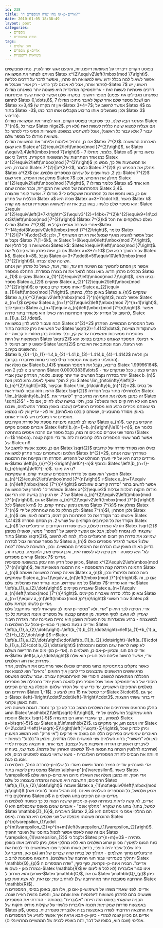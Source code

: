 ```yaml
---
id: 238
title: "אז מהו שדה המספרים ה-p-אדיים?"
date: 2010-01-05 18:38:49
layout: post
categories: 
  - מספרים
  - תורת המספרים
tags: 
  - חוגי שלמים
  - מספרים p-אדיים
  - משוואות דיופנטיות
---
```

<div id="_mcePaste">בפוסט הקודם דיברתי על משוואות דיופנטיות, והפעם אגש ישר לעניין. נניח שמבקשים מאיתנו לפתור את המשוואה $latex x^{2}\equiv2\left(\mbox{mod }7\right)$. אפשר לשאול למה בכלל ידוע שיש למשוואה הזו פתרון, ואפשר לדבר על דרכים כלליות לפתור אותה, אבל לא אכנס לכך כרגע - רק אעיר שבגלל ש-$latex 7$ ראשוני, יש דרכים שיטתיות לעשות זאת - אריתמטיקה מודולרית היא פשוטה יותר כשאנחנו מודולו מספר ראשוני. במקרה שלנו אפשר לראות ששני הפתרונות (כשאנחנו מגבילים את עצמנו לתחום $latex 0,\dots,6$, שכל מספר שלם אחר שקול לאיבר מתוכו מודולו 7) הם $latex x=3,4$ (אין זה מקרה ש-$latex 3+4=7$; אפשר לחשוב על $latex 4$ גם בתור $latex -3$, ולכן כשמעלים אותו בריבוע מקבלים אותו דבר כמו $latex 3$ בריבוע).</div>
<div id="_mcePaste">האתגר הבא שלנו, כפי שכתבתי בפוסט הקודם, הוא לפתור את המשוואה מודולו $latex 7^{n}$, עבור כל $latex n\ge2$. אם אצליח למצוא שיטה כללית לעשות זאת (ולא רק עבור 7 אלא עבור כל ראשוני), אוכל להשתמש במשפט השאריות הסיני כדי לפתור כל משוואה מודולו כל מספר שלם.</div>
<div id="_mcePaste">אם כן, נתחיל מלנסות ולפתור את המשוואה מודולו $latex 7^{2}$. האבחנה הראשונה היא שאם $latex a^{2}\equiv2\left(\mbox{mod }7^{2}\right)$, אז $latex a\equiv3,4\left(\mbox{mod 7}\right)$ - כלומר, מודולו 7, $latex a$ נראה בדיוק כמו אחד הפתרונות של המשוואה המקורית. מדוע? כי אם $latex a^{2}\equiv2\left(\mbox{mod }7^{2}\right)$ אז המשמעות של כך, ממש מן ההגדרה, היא $latex 7^{2}\|a^{2}-2$, כלומר $latex 7^{2}$ מחלק את ההפרש בין $latex a^{2}$ ובין 2, כשחושבים על שניהם כמספרים שלמים. אם $latex 7^{2}$ מחלק את ההפרש, ודאי שגם $latex 7$ מחלק את ההפרש, ולכן $latex a^{2}\equiv2\left(\mbox{mod }7\right)$, כלומר מודולו 7 $latex a$ הוא אחד מהפתרונות של המשוואה המקורית, וכבר אמרנו שהם $latex 3,4$.</div>
<div id="_mcePaste">אם כן, בואו נחפש את כל הפתרונות ששקולים ל-3 מודולו 7. אפשר לומר שהצורה הכללית של פתרון $latex a$ שכזה היא $latex a=3+7\cdot k$, כאשר $latex k$ הוא מספר שלם כלשהו. בואו נציב את זה למשוואה המקורית ונראה מה קורה: $latex 2\equiv a^{2}\equiv\left(3+7k\right)^{2}\equiv3^{2}+14bk+7^{2}k^{2}\equiv9+14\cdot3k\left(\mbox{mod }7^{2}\right)$ ($latex 7^{2}k$ נעלם כשלוקחים את הכל מודולו $latex 7^{2}$). אחרי העברת אגפים נקבל ש-$latex 7+14\cdot3k\equiv0\left(\mbox{mod }7^{2}\right)$, כלומר $latex 7^{2}\|7+14\cdot3k$; אבל אפשר להוציא מאגף שמאל את הגורם המשותף 7, ולכן נקבל ש-$latex 7\|1+6k$, או $latex 1+6k\equiv0\left(\mbox{mod 7}\right)$, וממשוואה זו קל לחלץ את $latex k$: $latex k\equiv1\left(\mbox{mod }7\right)$. אם כן, איזה פתרון חדש קיבלנו? את $latex a=3+7=10$ (עבור הערך הבא של $latex k$, $latex k=8$, נקבל $latex a=3+7\cdot8=59\equiv10\left(\mbox{mod }7^{2}\right)$). השיטה שלנו עבדה.</div>
<div id="_mcePaste">אפשר מן הסתם להמשיך עם השיטה הזו עוד, ועוד, ועוד, כשעל כל פתרון ישן אנחנו מקבלים פתרון חדש. בואו ננסה לתאר את זה בצורה מסודרת: התחלנו ממספר $latex a_{1}$ שמקיים $latex a_{1}^{2}\equiv2\left(\mbox{mod 7}\right)$, ובנינו ממנו מספר $latex a_{2}$ שמקיים $latex a_{2}^{2}\equiv2\left(\mbox{mod }7^{2}\right)$; ואותו מספר קיים בנוסף ש-$latex a_{2}\equiv a_{1}\left(\mbox{mod }7\right)$. באופן כללי, בהינתן $latex a_{n}$ שמקיים $latex a_{n}^{2}\equiv2\left(\mbox{mod 7}^{n}\right)$, אפשר לבנות $latex a_{n+1}$ שמקיים $latex a_{n+1}^{2}\equiv2\left(\mbox{mod 7}^{n+1}\right)$, ובנוסף לכך $latex a_{n+1}\equiv a_{n}\left(\mbox{mod }7^{n}\right)$. אפשר לחשוב על המידע על אוסף הפתרונות הזה כאילו הוא מקודד בתור סדרה, $latex a_{1},a_{2},\dots$.</div>
<div id="_mcePaste">הבה ונעבור לרגע לדון במשוואה $latex x^{2}=2$ מעל המספרים הממשיים. הפתרון של המשוואה ניתן לכתיבה בתור $latex \sqrt{2}=1.4142\dots$, כשהנקודות מציינות שהספרות ממשיכות וממשיכות עד אין קץ, ובלי שתהיה בהן מחזוריות קבועה - זו המשמעות של היות $latex \sqrt{2}$ אי רציונלי. המספר שאנחנו כותבים בפועל הוא פשוט קירוב רציונלי ל-$latex \sqrt{2}$ האי רציונלי. הבה ונכתוב את האיברים הראשונים בקירוב:</div>
<div id="_mcePaste">$latex b_{0}=1,b_{1}=1.4,b_{2}=1.41,b_{3}=1.414,b_{4}=1.4142$ וכן הלאה (התחלתי הפעם את המספור מ-0 לצורכי נוחות שיתבררו בקרוב).</div>
<div id="_mcePaste">אם נעלה את $latex b_{4}$ בריבוע, נקבל את המספר המגוחך $latex 1.99996164$. ההפרש בינו לבין 2 הוא $latex 0.00003836\dots$ - הפרש פצפון. ככל שנתקדם עוד יותר בסדרה נקבל הפרשים עוד יותר קטנים. כלומר, המרחק שבין אברי $latex b_{n}$ ובין 2 הולך ושואף לאפס. נהוג לסמן זאת $latex \lim_{n\to\infty}\left\|2-b_{n}^{2}\right\|=0$, ובקיצור: $latex \lim_{n\to\infty}b_{n}^{2}=2$. על בסיס הרעיון הזה טבעי להגדיר את $latex \sqrt{2}$ מלכתחילה בתור גבול הסדרה $latex \lim_{n\to\infty}b_{n}$. זה כמובן מעלה את התמיהה מדוע צריך "להגדיר את $latex \sqrt{2}$" - האם הוא לא היה קיים מאז ומעולם? ובכן, תלוי בגישה שלנו לחיים; אם כל מי שאנחנו מכירים כרגע הוא מספרים רציונליים (שנבנו באופן מסודר מהשלמים, שנבנו באופן מסודר מהטבעיים, שאותם קיבלנו מאלוהים), אז לא - עדיין אין לנו בנמצא מספרים אי רציונליים ויש להגדיר אותם.</div>
<div id="_mcePaste">שימו לב לתכונה מעניינת נוספת של סדרת הקירובים $latex a_{n}$. ההפרש בין שני איברים סמוכים מקיים $latex \left\|b_{n+1}-b_{n}\right\|\le10^{-n}$, כלומר אם נחסר שני איברים סמוכים זה מזה, נקבל מספר עם הרבה אפסים בהתחלה ($latex n+1$ במספר). אפשר לומר ששני המספרים הללו קרובים זה לזה עד כדי חזקה קטנה של $latex n$.</div>
<div id="_mcePaste">אם כן, נסכם: אפשר לחשוב על $latex \sqrt{2}$ כאילו הוא מקודד סדרה של קירובים הולכים ומשתפרים עבור פתרון למשוואה $latex b^{2}=2$, כשהדרך שבה אנחנו מודדים קרבה היא על ידי הערך המוחלט של ההפרש. הסדרה הזו מקיימת את התכונות ש-$latex \left\|b_{n}^{2}-2\right\|\le10^{-n}$ ובנוסף $latex \left\|b_{n+1}-b_{n}\right\|\le10^{-n}$. נראה מוכר?</div>
<div id="_mcePaste">הפאנץ' הוא שגם על סדרת המספרים שהצגתי קודם, זו שמקיימת $latex a_{n}^{2}\equiv2\left(\mbox{mod }7^{n}\right)$ ו-$latex a_{n+1}\equiv a_{n}\left(\mbox{mod }7^{n}\right)$ אפשר לחשוב בתור "סדרת קירובים שהולכים ומשתפרים" לפתרון של המשוואה $latex x^{2}\equiv2$ מודולו חזקות הולכות וגדלות של 7. יש הגיון רב בגישה הזו: הרי אם $latex a_{n}^{2}\equiv2\left(\mbox{mod }7^{n}\right)$, אז גם $latex a_{n}^{2}\equiv2\left(\mbox{mod }7^{k}\right)$ לכל $latex k&lt;n$ (מאותו נימוק שנתתי קודם, כי $latex 7^{k}$ מחלק את $latex 7^{n}$ ולכן מחלק כל מה שמתחלק על ידי $latex 7^{n}$), ולכן הפתרון $latex a_{n}$ איכשהו כבר מקודד את כל הפתרונות הקודמים, בדומה לאופן שבו $latex 1.4142$ מקודד את כל הקירובים הקודמים של שורש 2. מן הסתם הסדרה $latex a_{n}$ הזו לא נגמרת לעולם, כשם שסדרת הקירובים הרציונליים של $latex \sqrt{2}$ שהצגתי לא נגמרת לעולם; אבל אם אפשר לחשוב על "מספר" ממשי, שאפילו מסומן בתור $latex \sqrt{2}$, שמייצג את סדרת הקירובים הרציונליים כולה, למה לא לחשוב על מספר שמהווה גבול לסדרה $latex a_{n}$ שלנו? אפשר להגדיר מספרים כאלו בדיוק באותו האופן שבו הגדרנו את המספרים הממשיים. ובכן, התשובה לשאלה "למה לא" היא פשוטה - אין סיבה לא לעשות זאת, ואכן עושים זאת, ולתוצאה, במקרה זה, קוראים מספרים $latex 7$-אדיים.</div>
<div id="_mcePaste">מכיוון שכל הדיון הזה עסק במשוואה ספציפית, $latex x^{2}\equiv2\left(\mbox{mod }7^{n}\right)$, התמונה הגדולה קצת התפספסה - מה התכונה המאפיינת של $latex a_{n}$ שאינה קשורה למשוואה שאותה $latex a_{n}$ באה לנסות ולפתור? ובכן, שמתקיים $latex a_{n+1}\equiv a_{n}\left(\mbox{mod }7^{n}\right)$. אם כן, זה כל מה שנדרוש. הבה ונגדיר זאת פורמלית: שלם $latex 7$-אדי הוא סדרה $latex \left(a_{1},a_{2},\dots\right)$ שאבריה מקיימים $latex a_{n+1}\equiv a_{n}\left(\mbox{mod }7^{n}\right)$. ובאופן כללי: סדרה שאבריה מקיימים $latex a_{n+1}\equiv a_{n}\left(\mbox{mod }p^{n}\right)$ עבור ראשוני $latex p$ כלשהו נקראת שלם p-אדי.</div>
<div id="_mcePaste">שימו לב שקראתי ליצור שהתקבל שלם p-אדי, ולא "מספר" p-אדי. הסיבה לכך היא שעדיין לא הגענו לסוף הסיפור. מן הסתם קבוצה של מספרים איננה מעניינת כל כך לכשעצמה - ברגע שמוגדרות עליה פעולות חשבון היא נהיית מעניינת יותר. הגדרת חיבור וכפל על השלמים ה-p-אדיים נובעת באופן די טבעי: $latex \left(a_{1},a_{2},\dots\right)+\left(b_{1},b_{2},\dots\right)=\left(a_{1}+b_{1},a_{2}+b_{2},\dots\right)$ ו-$latex \left(a_{1},a_{2},\dots\right)\cdot\left(b_{1},b_{2},\dots\right)=\left(a_{1}\cdot b_{1},a_{2}\cdot b_{2},\dots\right)$ (לא קשה לראות שגם הסכום והמכפלה מקיימים את הדרישה משלם p-אדי). אם כן, השלמים ה-p-אדיים הם חוג; ומכיוון ש-$latex \left(a,a,a,\dots\right)$ הוא שלם p-אדי, אפשר לחשוב עליהם כעל חוג שמרחיב את חוג השלמים.</div>
<div id="_mcePaste">כאשר נתקלים במתמטיקה בחוגי מספרים שכאלו אשר מרחיבים את השלמים, אחד מהגישושים הראשונים שמבצעים כדי להבין איך החוגים "נראים" הוא למצוא את ההכללה המתאימה למשפט היסודי של האריתמטיקה עבורם. עבור שלמים המשפט היסודי של האריתמטיקה אומר שכל מספר ניתן להצגה באופן יחיד כמכפלה של מספרים ראשוניים, עד כדי שינוי של הסדר שלהם והכפלה באיברים הפיכים (בשלמים ההפיכים היחידים הם $latex 1,-1$). כך למשל את 15 ניתן להציג כ-$latex 3\cdot5$, אך גם כ-$latex \left(-1\right)\cdot5\cdot\left(-1\right)\cdot3$. די ברור ששתי ההצגות זהות באופן עקרוני.</div>
<div id="_mcePaste">בחלק מהחוגים שמרחיבים את השלמים המצב כבר לא כך כך נחמד. דוגמה פשוטה היא החוג $latex \mathbb{Z}\left[\sqrt{-5}\right]$, החוג שמתקבל מהשלמים על ידי הוספת $latex \sqrt{-5}$ למשחק , כך שאברי החוג הם מהצורה $latex a+b\sqrt{-5}$ עם $latex a,b\in\mathbb{Z}$. זהו אמנם חוג, אך מתקיים בו $latex 6=2\cdot3=\left(1+\sqrt{-5}\right)\left(1-\sqrt{-5}\right)$, וניתן לבדוק שכל האיברים שמופיעים בפירוקים הללו הם בעצם אי פריקים ("אי פריק" הוא המושג המעניין כאן ולא "ראשוני"; בחוג השלמים שני המושגים הללו מזדהים, ומכאן ה"בלבול" בשמות - לאיברים ראשוניים הגדרה וחשיבות משל עצמם). מצד אחד, זו תוצאה מצערת למדי (שחירבה לחלוטין הוכחה בת המאה ה-19 למשפט האחרון של פרמה). מצד שני, בעיה זו היוותה את הבסיס לתורת המספרים האלגברית - נושא שראוי בעצמו לפוסטים רבים, ולא אגע בו כעת.</div>
<div id="_mcePaste">למרבה המזל, בשלמים ה-p-אדיים המצב נחמד ופשוט מאוד: כל שלם p-אדי השונה מאפס ניתן להצגה בתור $latex \alpha=p^{n}\varepsilon$, כאשר $latex \varepsilon$ הוא שלם p-אדי הפיך. זה כמובן מעלה את השאלה מיהם האיברים ההפיכים; התשובה היא פשוטה ונחמדה בעצמה: כל שלם $latex \left(a_{1},a_{2},\dots\right)$ שעבורו $latex a_{1}\not\equiv0\left(\mbox{mod }p\right)$ (זה תרגיל נחמד להוכיח זאת). מכאן שלמשל, כל המספרים השלמים שאינם מתחלקים בידי $latex p$ הם הפיכים בחוג השלמים ה-p-אדיים.</div>
<div id="_mcePaste">מכיוון שישנה הצגה כל כך פשוטה לשלמים ה-p-אדיים, לא קשה לראות בעזרתה שאין בחוג מה שנקרא "מחלקי אפס" - איברים שונים מאפס שמכפלתם היא 0 (למשל, בחוג $latex \mathbb{Z}_{6}$, האיברים $latex 2,3$ הם מחלקי אפס כי מכפלתם היא אפס). ההוכחה פשוטה: מכפלה של שני שלמים היא מהצורה $latex p^{n}\varepsilon_{1}\cdot p^{m}\varepsilon_{2}=p^{n+m}\left(\varepsilon_{1}\varepsilon_{2}\right)$. אם זה שווה לאפס אפשר לכפול בהופכי של האיבר ההפיך $latex \varepsilon_{1}\varepsilon_{2}$ ולקבל כי $latex p^{n+m}=0$ - סתירה.</div>
<div id="_mcePaste">כעת הגענו לפאנץ': מכיוון שחוג השלמים הוא ללא מחלקי אפס, ניתן להרחיב אותו באופן כזה שלכל איבר יהיה הופכי, בדיוק באותו תהליך שבו משתמשים כדי לבנות את הרציונליים מתוך השלמים - תהליך של בניית שדה שברים של חוג (גם כאן, מדובר על תהליך סטנדרטי עבור חוגי הרחבה של השלמים). התוצאה מסומנת לרוב ב-$latex \mathbb{Q}_{p}$ ונקראת, סוף סוף, "שדה המספרים ה-p-אדיים". הבניה אינה נגמרת כאן - כשם ש-$latex \mathbb{R}$ אינו סגור אלגברית (לא לכל פולינום יש שורש) והוא מורחב ל-$latex \mathbb{C}$, גם את $latex \mathbb{Q}_{p}$ ניתן להרחיב עוד; עם זאת, לא אציג זאת כאן (ההרחבה מסובכת יותר מההרחבה של $latex \mathbb{R}$).</div>
<div></div>
<div id="_mcePaste">אם כן, אלו הם, באופן בסיסי, המספרים ה-p-אדיים. לפני שאגיד משהו על השימוש שעושים בהם לפתרון משוואות דיופנטיות אציג אותם שוב, והפעם מזווית ראייה שונה. הבניה שהצגתי בפוסט הזה הייתה "אלגברית" במהותה - הגדרתי את המספרים באמצעות סדרות שמקיימות תכונה אלגברית כלשהי של שקילות מודולו חזקות של $latex p$, ואת התוצאה הרחבתי לשדה באמצעות בניה אלגברית סטנדרטית. בפוסט הבא אראה איך אפשר להגיע אל המספרים ה-p-אדיים גם מכיוון שונה לגמרי - כיוון אנליטי (שגם הוא, בסופו של דבר, זהה באופיו לבניה של הממשיים מהרציונליים).</div>
